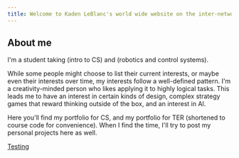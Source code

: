 ```yaml
---
title: Welcome to Kaden LeBlanc's world wide website on the inter-network
---
```

About me
---
I'm a student taking (intro to CS) and (robotics and control systems).

While some people might choose to list their current interests, or maybe even their interests over time, my interests follow a well-defined pattern.
I'm a creativity-minded person who likes applying it to highly logical tasks.
This leads me to have an interest in certain kinds of design, complex strategy games that reward thinking outside of the box, and an interest in AI.

Here you'll find my portfolio for CS, and my portfolio for TER (shortened to course code for convenience).
When I find the time, I'll try to post my personal projects here as well.

[Testing](./test/)
